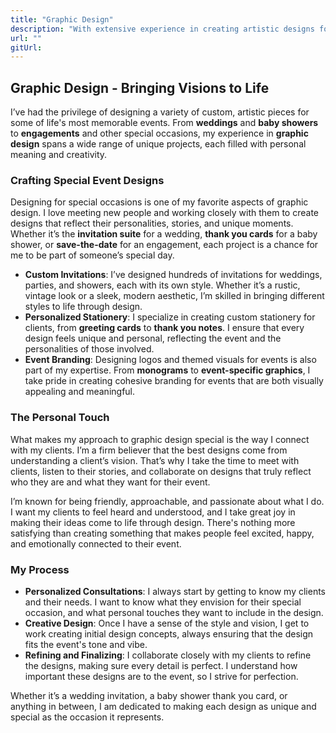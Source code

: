 ```yaml
---
title: "Graphic Design"
description: "With extensive experience in creating artistic designs for weddings, baby showers, engagements, and special occasions, I love bringing people's visions to life."
url: ""
gitUrl:
---
```


## Graphic Design - Bringing Visions to Life

I’ve had the privilege of designing a variety of custom, artistic pieces for some of life's most memorable events. From **weddings** and **baby showers** to **engagements** and other special occasions, my experience in **graphic design** spans a wide range of unique projects, each filled with personal meaning and creativity.

### Crafting Special Event Designs

Designing for special occasions is one of my favorite aspects of graphic design. I love meeting new people and working closely with them to create designs that reflect their personalities, stories, and unique moments. Whether it’s the **invitation suite** for a wedding, **thank you cards** for a baby shower, or **save-the-date** for an engagement, each project is a chance for me to be part of someone’s special day.

- **Custom Invitations**: I’ve designed hundreds of invitations for weddings, parties, and showers, each with its own style. Whether it’s a rustic, vintage look or a sleek, modern aesthetic, I’m skilled in bringing different styles to life through design.
- **Personalized Stationery**: I specialize in creating custom stationery for clients, from **greeting cards** to **thank you notes**. I ensure that every design feels unique and personal, reflecting the event and the personalities of those involved.
- **Event Branding**: Designing logos and themed visuals for events is also part of my expertise. From **monograms** to **event-specific graphics**, I take pride in creating cohesive branding for events that are both visually appealing and meaningful.

### The Personal Touch

What makes my approach to graphic design special is the way I connect with my clients. I’m a firm believer that the best designs come from understanding a client’s vision. That’s why I take the time to meet with clients, listen to their stories, and collaborate on designs that truly reflect who they are and what they want for their event.

I’m known for being friendly, approachable, and passionate about what I do. I want my clients to feel heard and understood, and I take great joy in making their ideas come to life through design. There's nothing more satisfying than creating something that makes people feel excited, happy, and emotionally connected to their event.

### My Process

- **Personalized Consultations**: I always start by getting to know my clients and their needs. I want to know what they envision for their special occasion, and what personal touches they want to include in the design.
- **Creative Design**: Once I have a sense of the style and vision, I get to work creating initial design concepts, always ensuring that the design fits the event's tone and vibe.
- **Refining and Finalizing**: I collaborate closely with my clients to refine the designs, making sure every detail is perfect. I understand how important these designs are to the event, so I strive for perfection.

Whether it’s a wedding invitation, a baby shower thank you card, or anything in between, I am dedicated to making each design as unique and special as the occasion it represents.


